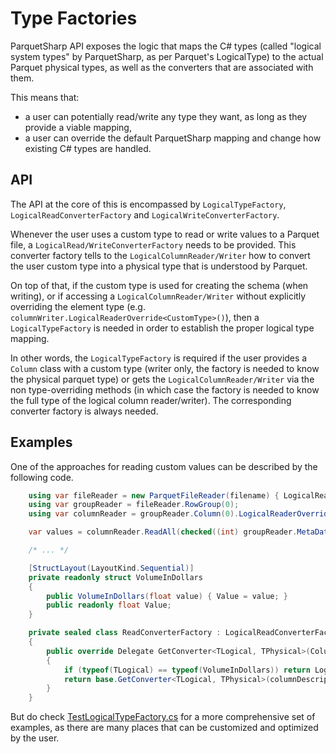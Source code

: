 # Type Factories

ParquetSharp API exposes the logic that maps the C# types (called "logical system types" by ParquetSharp, as per Parquet's LogicalType) to the actual Parquet physical types, as well as the converters that are associated with them.

This means that:
- a user can potentially read/write any type they want, as long as they provide a viable mapping,
- a user can override the default ParquetSharp mapping and change how existing C# types are handled.

## API

The API at the core of this is encompassed by `LogicalTypeFactory`, `LogicalReadConverterFactory` and `LogicalWriteConverterFactory`.

Whenever the user uses a custom type to read or write values to a Parquet file, a `LogicalRead/WriteConverterFactory` needs to be provided. This converter factory tells to the `LogicalColumnReader/Writer` how to convert the user custom type into a physical type that is understood by Parquet.

On top of that, if the custom type is used for creating the schema (when writing), or if accessing a `LogicalColumnReader/Writer` without explicitly overriding the element type (e.g. `columnWriter.LogicalReaderOverride<CustomType>()`), then a `LogicalTypeFactory` is needed in order to establish the proper logical type mapping.

In other words, the `LogicalTypeFactory` is required if the user provides a `Column` class with a custom type (writer only, the factory is needed to know the physical parquet type) or gets the `LogicalColumnReader/Writer` via the non type-overriding methods (in which case the factory is needed to know the full type of the logical column reader/writer). The corresponding converter factory is always needed.

## Examples

One of the approaches for reading custom values can be described by the following code.

```C#
    using var fileReader = new ParquetFileReader(filename) { LogicalReadConverterFactory = new ReadConverterFactory() };
    using var groupReader = fileReader.RowGroup(0);
    using var columnReader = groupReader.Column(0).LogicalReaderOverride<VolumeInDollars>();

    var values = columnReader.ReadAll(checked((int) groupReader.MetaData.NumRows));

    /* ... */

    [StructLayout(LayoutKind.Sequential)]
    private readonly struct VolumeInDollars
    {
        public VolumeInDollars(float value) { Value = value; }
        public readonly float Value;
    }

    private sealed class ReadConverterFactory : LogicalReadConverterFactory
    {
        public override Delegate GetConverter<TLogical, TPhysical>(ColumnDescriptor columnDescriptor, ColumnChunkMetaData columnChunkMetaData)
        {
            if (typeof(TLogical) == typeof(VolumeInDollars)) return LogicalRead.GetNativeConverter<VolumeInDollars, float>();
            return base.GetConverter<TLogical, TPhysical>(columnDescriptor, columnChunkMetaData);
        }
    }
```

But do check [TestLogicalTypeFactory.cs](../csharp.test/TestLogicalTypeFactory.cs) for a more comprehensive set of examples, as there are many places that can be customized and optimized by the user.
